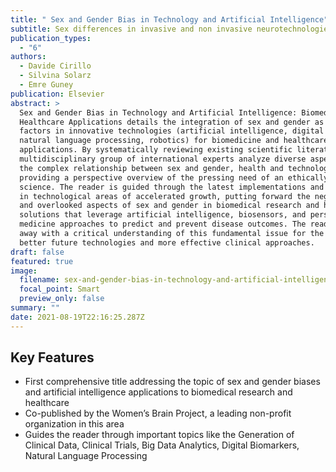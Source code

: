 ```yaml
---
title: " Sex and Gender Bias in Technology and Artificial Intelligence"
subtitle: Sex differences in invasive and non invasive neurotechnologies
publication_types:
  - "6"
authors:
  - Davide Cirillo
  - Silvina Solarz
  - Emre Guney
publication: Elsevier
abstract: >
  Sex and Gender Bias in Technology and Artificial Intelligence: Biomedicine and
  Healthcare Applications details the integration of sex and gender as critical
  factors in innovative technologies (artificial intelligence, digital medicine,
  natural language processing, robotics) for biomedicine and healthcare
  applications. By systematically reviewing existing scientific literature, a
  multidisciplinary group of international experts analyze diverse aspects of
  the complex relationship between sex and gender, health and technology,
  providing a perspective overview of the pressing need of an ethically-informed
  science. The reader is guided through the latest implementations and insights
  in technological areas of accelerated growth, putting forward the neglected
  and overlooked aspects of sex and gender in biomedical research and healthcare
  solutions that leverage artificial intelligence, biosensors, and personalized
  medicine approaches to predict and prevent disease outcomes. The reader comes
  away with a critical understanding of this fundamental issue for the sake of
  better future technologies and more effective clinical approaches.
draft: false
featured: true
image:
  filename: sex-and-gender-bias-in-technology-and-artificial-intelligence.png
  focal_point: Smart
  preview_only: false
summary: ""
date: 2021-08-19T22:16:25.287Z
---
```



## Key Features

* First comprehensive title addressing the topic of sex and gender biases and artificial intelligence applications to biomedical research and healthcare
* Co-published by the Women’s Brain Project, a leading non-profit organization in this area
* Guides the reader through important topics like the Generation of Clinical Data, Clinical Trials, Big Data Analytics, Digital Biomarkers, Natural Language Processing